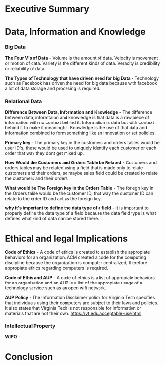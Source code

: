 # Executive Summary 



# Data, Information and Knowledge


### Big Data

**The Four V's of Data** - Volume is the  amount of data. Velocity is movement or motion of data. Variety is the different kinds of data. Veracity is credibility or reliability of data. 

**The Types of Technology that have driven need for big Data** - Technology such as Facebook has driven the need for big data because with facebook a lot of data storage and procesing is required. 

### Relational Data 

**Difference Between Data, Information and Knowledge** - The difference between data, informtaion and knowledge is that data is a raw piece of information with no context behind it. Information is data but with context behind it to make it meaningful. Knowledge is the use of that data and information combined to form something like an innovation or set policies. 

**Primary key** - The primary key in the customers and orders tables would be user ID's, these would be used to uniquely identify each customer or each order that way they dont get mixed up. 

**How Would the Customers and Orders Table be Related** - Customers and orders tables may be related using a field that is made only to relate customers and their orders, so maybe sales field could be created to relate the customers and their orders 

**What would be The Foreign Key in the Orders Table** -  The foriegn key in the Orders table would be the customer ID, that way the customer ID can relate to the order ID and act as the foreign key. 

**why it's important to define the data type of a field** - It is important to properly define the data type of a field because the data field type is what defines what kind of data can be stored there. 

# Ethical and legal Implications 

**Code of Ethics** - A code of ethics is created to establish the appropiate behaviors for an organization. ACM created a code for the computing discipline because the organization is computer centralized, therefore appropiate ethics regarding computers is required.  

**Code of Ethis and AUP** - A code of ethics is a list of appropiate behaviors for an organization and an AUP is a list of the appropiate usage of a technology service such as an open wifi network.

**AUP Policy** - The Information Disclaimer policy for Virginia Tech specifies that individuals using their computers are subject to their laws and policies. It also states that Virginia Tech is not responsible for information or materials that are not their own. https://vt.edu/acceptable-use.html 

### Intellectual Property

**WIPO** - 
# Conclusion 
